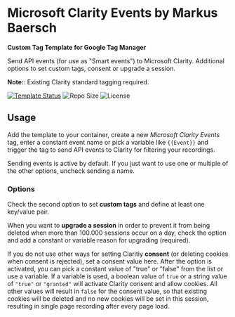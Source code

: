 # Microsoft Clarity Events by Markus Baersch

**Custom Tag Template for Google Tag Manager**

Send API events (for use as "Smart events") to Microsoft Clarity. Additional options to set custom tags, consent or upgrade a session. 

**Note:**: Existing Clarity standard tagging required.   

[![Template Status](https://img.shields.io/badge/Community%20Template%20Gallery%20Status-published-green)](https://tagmanager.google.com/gallery/#/owners/mbaersch/templates/clarity-events) ![Repo Size](https://img.shields.io/github/repo-size/mbaersch/clarity-events) ![License](https://img.shields.io/github/license/mbaersch/clarity-events)

## Usage 
Add the template to your container, create a new *Microsoft Clarity Events* tag, enter a constant event name or pick a variable like `{{Event}}` and trigger the tag to send API events to Clarity for filtering your recordings. 

Sending events is active by default. If you just want to use one or multiple of the other options, uncheck sending a name. 

### Options
Check the second option to set **custom tags** and define at least one key/value pair. 

When you want to **upgrade a session** in order to prevent it from being deleted when more than 100.000 sessions occur on a day, check the option and add a constant or variable reason for upgrading (required).

If you do not use other ways for setting Claritiy **consent** (or deleting cookies when consent is rejected), set a consent value here. After the option is activated, you can pick a constant value of "true" or "false" from the list or use a variable. If a variable is used, a boolean value of `true` or a string value of `"true"` or `"granted"` will activate Clarity consent and allow cookies. All other values will result in `false` for the consent value, so that existing cookies will be deleted and no new cookies will be set in this session, resulting in single page recording after every page load.  
